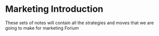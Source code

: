 # Marketing Introduction

These sets of notes will contain all the strategies and moves that we are going to make for marketing Forium